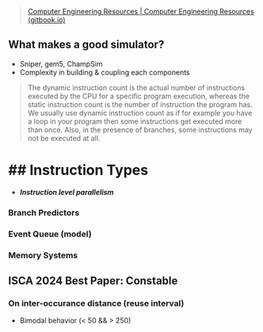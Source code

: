 > [Computer Engineering Resources | Computer Engineering Resources (gitbook.io)](https://rajesh-s.gitbook.io/compengg)

## What makes a good simulator?
- Sniper, gem5, ChampSim
- Complexity in building & coupling each components

> The dynamic instruction count is the actual number of instructions executed by the CPU for a specific program execution, whereas the static instruction count is the number of instruction the program has.
We usually use dynamic instruction count as if for example you have a loop in your program then some instructions get executed more than once. Also, in the presence of branches, some instructions may not be executed at all.
# ## Instruction Types
- ***Instruction level parallelism***
### Branch Predictors
### Event Queue (model)
### Memory Systems

## ISCA 2024 Best Paper: Constable
### On inter-occurance distance (reuse interval)
- Bimodal behavior (< 50 && > 250)
<!--stackedit_data:
eyJoaXN0b3J5IjpbMTQ2ODQyOTE0OV19
-->